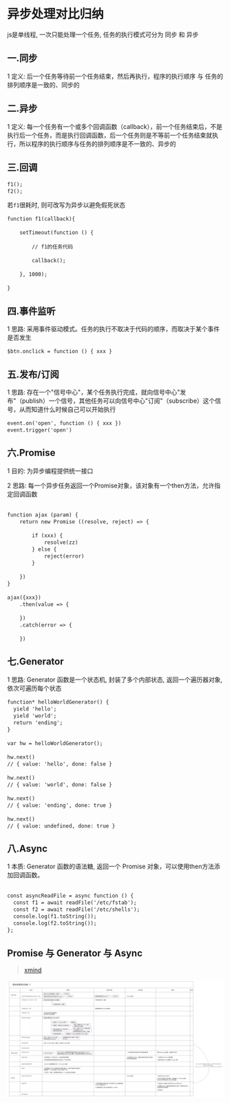 # 异步处理对比归纳

js是单线程, 一次只能处理一个任务, 任务的执行模式可分为 同步 和 异步

## 一.同步

1 定义: 后一个任务等待前一个任务结束，然后再执行，程序的执行顺序 与 任务的排列顺序是一致的、同步的

## 二.异步

1 定义: 每一个任务有一个或多个回调函数（callback），前一个任务结束后，不是执行后一个任务，而是执行回调函数，后一个任务则是不等前一个任务结束就执行，所以程序的执行顺序与任务的排列顺序是不一致的、异步的

## 三.回调

```
f1();
f2();
```

若`f1`很耗时, 则可改写为异步以避免假死状态

```
function f1(callback){

    setTimeout(function () {
    
        // f1的任务代码
        
        callback();
    
    }, 1000);

}
```

## 四.事件监听

1 思路: 采用事件驱动模式。任务的执行不取决于代码的顺序，而取决于某个事件是否发生

```
$btn.onclick = function () { xxx }
```

## 五.发布/订阅

1 思路: 存在一个"信号中心"，某个任务执行完成，就向信号中心"发布"（publish）一个信号，其他任务可以向信号中心"订阅"（subscribe）这个信号，从而知道什么时候自己可以开始执行

```
event.on('open', function () { xxx })
event.trigger('open')
```

## 六.Promise

1 目的: 为异步编程提供统一接口

2 思路: 每一个异步任务返回一个Promise对象，该对象有一个then方法，允许指定回调函数

```

function ajax (param) {
    return new Promise ((resolve, reject) => {
        
        if (xxx) {
            resolve(zz)
        } else {
            reject(error)
        }
        
    })
}

ajax({xxx})
    .then(value => {
    
    })
    .catch(error => {
    
    })

```

## 七.Generator

1 思路: Generator 函数是一个状态机, 封装了多个内部状态, 返回一个遍历器对象, 依次可遍历每个状态

```
function* helloWorldGenerator() {
  yield 'hello';
  yield 'world';
  return 'ending';
}

var hw = helloWorldGenerator();

hw.next()
// { value: 'hello', done: false }

hw.next()
// { value: 'world', done: false }

hw.next()
// { value: 'ending', done: true }

hw.next()
// { value: undefined, done: true }
```

## 八.Async

1 本质: Generator 函数的语法糖, 返回一个 Promise 对象，可以使用then方法添加回调函数。

```

const asyncReadFile = async function () {
  const f1 = await readFile('/etc/fstab');
  const f2 = await readFile('/etc/shells');
  console.log(f1.toString());
  console.log(f2.toString());
};

```

## Promise 与 Generator 与 Async

> [xmind](异步处理对比归纳.xmind)

![异步处理对比归纳.webp](异步处理对比归纳.webp)






